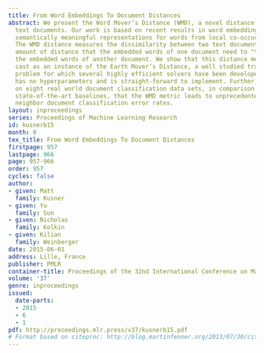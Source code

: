 ```yaml
---
title: From Word Embeddings To Document Distances
abstract: We present the Word Mover’s Distance (WMD), a novel distance function between
  text documents. Our work is based on recent results in word embeddings that learn
  semantically meaningful representations for words from local co-occurrences in sentences.
  The WMD distance measures the dissimilarity between two text documents as the minimum
  amount of distance that the embedded words of one document need to "travel" to reach
  the embedded words of another document. We show that this distance metric can be
  cast as an instance of the Earth Mover’s Distance, a well studied transportation
  problem for which several highly efficient solvers have been developed. Our metric
  has no hyperparameters and is straight-forward to implement. Further, we demonstrate
  on eight real world document classification data sets, in comparison with seven
  state-of-the-art baselines, that the WMD metric leads to unprecedented low k-nearest
  neighbor document classification error rates.
layout: inproceedings
series: Proceedings of Machine Learning Research
id: kusnerb15
month: 0
tex_title: From Word Embeddings To Document Distances
firstpage: 957
lastpage: 966
page: 957-966
order: 957
cycles: false
author:
- given: Matt
  family: Kusner
- given: Yu
  family: Sun
- given: Nicholas
  family: Kolkin
- given: Kilian
  family: Weinberger
date: 2015-06-01
address: Lille, France
publisher: PMLR
container-title: Proceedings of the 32nd International Conference on Machine Learning
volume: '37'
genre: inproceedings
issued:
  date-parts:
  - 2015
  - 6
  - 1
pdf: http://proceedings.mlr.press/v37/kusnerb15.pdf
# Format based on citeproc: http://blog.martinfenner.org/2013/07/30/citeproc-yaml-for-bibliographies/
---
```

